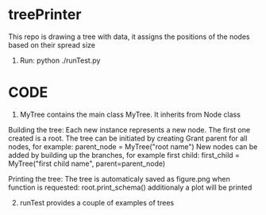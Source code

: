 # treePrinter
This repo is drawing a tree with data, it assigns the positions of the nodes based on their spread size
1. Run:
python ./runTest.py


# CODE
1. MyTree contains the main class MyTree. It inherits from Node class

Building the tree:
Each new instance represents a new node. The first one created is a root.
The tree can be initiated by creating Grant parent for all nodes, for example:
parent_node = MyTree("root name")
New nodes can be added by building up the branches, for example first child:
first_child = MyTree("first child name", parent=parent_node)

Printing the tree:
The tree is automaticaly saved as figure.png when function is requested:
root.print_schema()
additionaly a plot will be printed



2. runTest provides a couple of examples of trees
